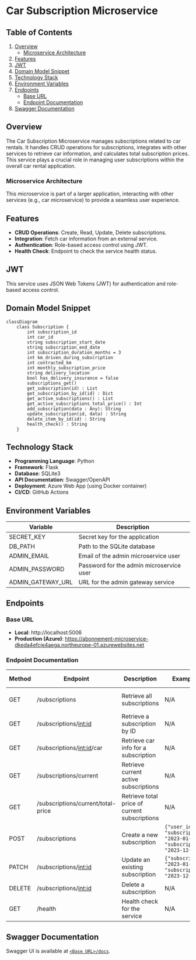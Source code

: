 # Car Subscription Microservice

## Table of Contents
1. [Overview](#overview)
   - [Microservice Architecture](#microservice-architecture)
2. [Features](#features)
3. [JWT](#jwt)
4. [Domain Model Snippet](#domain-model-snippet)
5. [Technology Stack](#technology-stack)
6. [Environment Variables](#environment-variables)
7. [Endpoints](#endpoints)
   - [Base URL](#base-url)
   - [Endpoint Documentation](#endpoint-documentation)
8. [Swagger Documentation](#swagger-documentation)

## Overview
The Car Subscription Microservice manages subscriptions related to car rentals. It handles CRUD operations for subscriptions, integrates with other services to retrieve car information, and calculates total subscription prices. This service plays a crucial role in managing user subscriptions within the overall car rental application.

### Microservice Architecture
This microservice is part of a larger application, interacting with other services (e.g., car microservice) to provide a seamless user experience.

## Features
- **CRUD Operations**: Create, Read, Update, Delete subscriptions.
- **Integration**: Fetch car information from an external service.
- **Authentication**: Role-based access control using JWT.
- **Health Check**: Endpoint to check the service health status.

## JWT
This service uses JSON Web Tokens (JWT) for authentication and role-based access control.

## Domain Model Snippet
```mermaid
classDiagram
    class Subscription {
        int subscription_id
        int car_id
        string subscription_start_date
        string subscription_end_date
        int subscription_duration_months = 3
        int km_driven_during_subscription
        int contracted_km
        int monthly_subscription_price
        string delivery_location
        bool has_delivery_insurance = false
        subscriptions_get()
        get_subscription(id) : List
        get_subscription_by_id(id) : Dict
        get_active_subscriptions() : List
        get_active_subscriptions_total_price() : Int
        add_subscription(data : Any): String
        update_subscription(id, data) : String
        delete_item_by_id(id) : String
        health_check() : String
    }
```

## Technology Stack
- **Programming Language**: Python
- **Framework**: Flask
- **Database**: SQLite3
- **API Documentation**: Swagger/OpenAPI
- **Deployment**: Azure Web App (using Docker container)
- **CI/CD**: GitHub Actions

## Environment Variables
| Variable            | Description                                      |
|---------------------|--------------------------------------------------|
| SECRET_KEY          | Secret key for the application                   |
| DB_PATH             | Path to the SQLite database                      |
| ADMIN_EMAIL         | Email of the admin microservice user                          |
| ADMIN_PASSWORD      | Password for the admin microservice user                      |
| ADMIN_GATEWAY_URL   | URL for the admin gateway service                |


## Endpoints
### Base URL
- **Local**: http://localhost:5006
- **Production (Azure)**: https://abonnement-microservice-dkeda4efcje4aega.northeurope-01.azurewebsites.net

### Endpoint Documentation
| Method | Endpoint                                 | Description                            | Example Request Body                                                        | Response Codes          | Role Required          |
|--------|------------------------------------------|----------------------------------------|-----------------------------------------------------------------------------|-------------------------|------------------------|
| GET    | /subscriptions                           | Retrieve all subscriptions             | N/A                                                                         | 200, 204, 401, 404, 500 | admin, finance, sales  |
| GET    | /subscriptions/<int:id>                  | Retrieve a subscription by ID          | N/A                                                                         | 200, 401, 404, 500      | admin, sales           |
| GET    | /subscriptions/<int:id>/car              | Retrieve car info for a subscription   | N/A                                                                         | 200, 401, 404, 500      | admin, sales           |
| GET    | /subscriptions/current                   | Retrieve current active subscriptions  | N/A                                                                         | 200, 204, 401, 404, 500 | admin                  |
| GET    | /subscriptions/current/total-price       | Retrieve total price of current subscriptions | N/A                                                                  | 200, 401, 500           | admin, finance         |
| POST   | /subscriptions                           | Create a new subscription              | `{"user_id": 1, "car_id": 1, "subscription_start_date": "2023-01-01", "subscription_end_date": "2023-12-31"}` | 201, 401, 400, 500      | admin, sales           |
| PATCH  | /subscriptions/<int:id>                  | Update an existing subscription        | `{"subscription_start_date": "2023-01-01", "subscription_end_date": "2023-12-31"}` | 200, 401, 400, 500      | admin, sales           |
| DELETE | /subscriptions/<int:id>                  | Delete a subscription                  | N/A                                                                         | 200, 401, 404, 500      | admin, sales           |
| GET    | /health                                  | Health check for the service           | N/A                                                                         | 200, 500                | N/A                    |

## Swagger Documentation 
Swagger UI is available at [`<Base URL>/docs`](https://abonnement-microservice-dkeda4efcje4aega.northeurope-01.azurewebsites.net/docs).